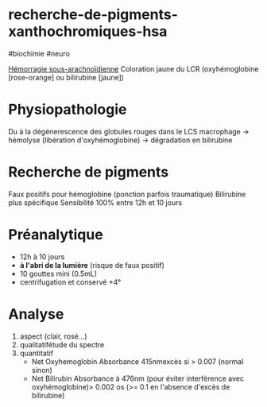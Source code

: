 # recherche-de-pigments-xanthochromiques-hsa
#biochimie #neuro 


[Hémorragie sous-arachnoïdienne](#hc3a9morragie-sous-arachnoc3afdiennenorgmd)
Coloration jaune du LCR (oxyhémoglobine [rose-orange] ou bilirubine [jaune]) 


# Physiopathologie


Du à la dégénerescence des globules rouges dans le LCS
macrophage -> hémolyse (libération d'oxyhémoglobine) -> dégradation en bilirubine 


# Recherche de pigments


Faux positifs pour hémoglobine (ponction parfois traumatique)
Bilirubine plus spécifique
Sensibilité 100% entre 12h et 10 jours 


# Préanalytique


- 12h à 10 jours 
- **à l'abri de la lumière** (risque de faux positif) 
- 10 gouttes mini (0.5mL) 
- centrifugation et conservé +4° 


# Analyse


1. aspect (clair, rosé…) 
2. qualitatifétude du spectre 
1. quantitatif 
    - Net Oxyhemoglobin Absorbance 415nmexcès si > 0.007 (normal sinon) 
    - Net Bilirubin Absorbance à 476nm (pour éviter interférence avec oxyhémoglobine)> 0.002 os (>= 0.1 en l'absence d'excès de bilirubine) 

